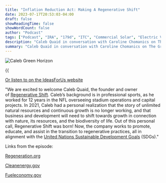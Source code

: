 ```yaml
---
title: "Inflation Reduction Act: Making A Regenerative Shift"
date: 2023-07-17T20:53:03-04:00
draft: false
showReadingTime: false
showWordCount: false
author: "Podcast"
tags: ["Podcast", "IRA", "179d", "ITC", "Commercial Solar", "Electric Vehicles"]
description: "Caleb Quaid in conversation with Caroline Chomanics on The Green Horizon"
summary: "Caleb Quaid in conversation with Caroline Chomanics on The Green Horizon"
---
```


![Caleb Green Horizon](/img/green-horizon-ira.png)


{{<audio src="/media/audio/green-horizon1-ira.m4a" caption="Listen to on the player above" >}}

[Or listen to on the IdeasForUs website](https://ideasforus.org/regenerative-business-shift-our-podcast-with-caleb-quaid/#inflation)

"We are excited to welcome Caleb Quaid, the founder and owner of [Regenerative Shift](https://www.regenerativeshift.com/about.html). Caleb’s background is in professional sports, as he worked for 12 years in the NFL overseeing stadium operations and capital projects. In 2021, Caleb had a personal realization that the story of unlimited natural resources and continuous growth is no longer working, and that business and development will need to shift towards growth in connection with nature, its resources, and the biodiversity of life. Out of this personal call, Regenerative Shift was born! Now, the company works to promote, educate, and assist in the transition to regenerative practices, all in alignment with the [United Nations Sustainable Development Goals](https://www.un.org/sustainabledevelopment/news/communications-material/) (SDGs)."

Links from the episode:

[Regeneration.org](http://regeneration.org/)

[Cleanenergy.gov](http://cleanenergy.gov/)

[Fueleconomy.gov](http://fueleconomy.gov/)